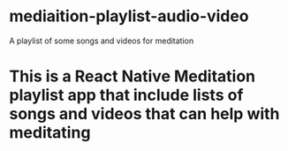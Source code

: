 # mediaition-playlist-audio-video
A playlist of some songs and videos for meditation 

# This is a React Native Meditation playlist app that include lists of songs and videos that can help with meditating
